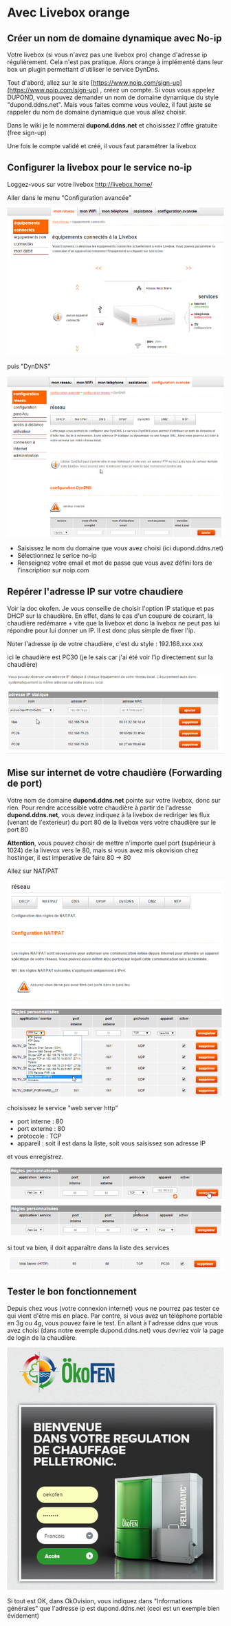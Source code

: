 # Avec Livebox orange

## Créer un nom de domaine dynamique avec No-ip

Votre livebox (si vous n'avez pas une livebox pro) change d'adresse ip régulièrement. Cela n'est pas pratique. Alors orange à implémenté dans leur box un plugin permettant d'utiliser le service DynDns.

Tout d'abord, allez sur le site [https://www.noip.com/sign-up](https://www.noip.com/sign-up) , créez un compte. Si vous vous appelez DUPOND, vous pouvez demander un nom de domaine dynamique du style "dupond.ddns.net". Mais vous faites comme vous voulez, il faut juste se rappeler du nom de domaine dynamique que vous allez choisir. 

Dans le wiki je le nommerai **dupond.ddns.net** et choisissez l'offre gratuite (free sign-up)

Une fois le compte validé et créé, il vous faut paramétrer la livebox

## Configurer la livebox pour le service no-ip

Loggez-vous sur votre livebox http://livebox.home/

Aller dans le menu "Configuration avancée"

![](/wiki/livebox/forward-0010.png)

puis "DynDNS"

![](/wiki/livebox/forward-0020.png)

* Saisissez le nom du domaine que vous avez choisi (ici dupond.ddns.net) 
* Sélectionnez le serice no-ip
* Renseignez votre email et mot de passe que vous avez défini lors de l'inscription sur noip.com

## Repérer l'adresse IP sur votre chaudiere

Voir la doc okofen. Je vous conseille de choisir l'option IP statique et pas DHCP sur la chaudière. En effet, dans le cas d'un coupure de courant, la chaudière redémarre + vite que la livebox et donc la livebox ne peut pas lui répondre pour lui donner un IP. Il est donc plus simple de fixer l'ip.

Noter l'adresse ip de votre chaudière, c'est du style : 192.168.xxx.xxx

ici le chaudière est PC30 (je le sais car j'ai été voir l'ip directement sur la chaudière)

![](/wiki/livebox/forward-0030.png)


## Mise sur internet de votre chaudière (Forwarding de port)

Votre nom de domaine **dupond.ddns.net** pointe sur votre livebox, donc sur rien. Pour rendre accessible votre chaudière à partir de l'adresse **dupond.ddns.net**, vous devez indiquez à la livebox de rediriger les flux (venant de l'exterieur) du port 80 de la livebox vers votre chaudière sur le port 80

**Attention**, vous pouvez choisir de mettre n'importe quel port (supérieur à 1024) de la livevox vers le 80, mais si vous avez mis okovision chez hostinger, il est imperative de faire 80 -> 80

Allez sur NAT/PAT

![](/wiki/livebox/forward-0040.png)

choisissez le service "web server http"
  * port interne : 80
  * port externe : 80
  * protocole : TCP
  * appareil : soit il est dans la liste, soit vous saisissez son adresse IP

et vous enregistrez.

![](/wiki/livebox/forward-0050.png)
![](/wiki/livebox/forward-0060.png)

si tout va bien, il doit apparaître dans la liste des services

![](/wiki/livebox/forward-0070.png)

## Tester le bon fonctionnement

Depuis chez vous (votre connexion internet) vous ne pourrez pas tester ce qui vient d'être mis en place. Par contre, si vous avez un téléphone portable en 3g ou 4g, vous pouvez faire le test.
En allant à l'adresse ddns que vous avez choisi (dans notre exemple dupond.ddns.net) vous devriez voir la page de login de la chaudière.

![](/wiki/livebox/forward-0080.png)

Si tout est OK, dans OkOvision, vous indiquez dans "Informations générales" que l'adresse ip est dupond.ddns.net (ceci est un exemple bien évidement)